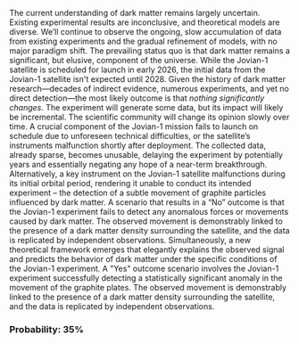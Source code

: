 The current understanding of dark matter remains largely uncertain. Existing experimental results are inconclusive, and theoretical models are diverse. We’ll continue to observe the ongoing, slow accumulation of data from existing experiments and the gradual refinement of models, with no major paradigm shift. The prevailing status quo is that dark matter remains a significant, but elusive, component of the universe. While the Jovian-1 satellite is scheduled for launch in early 2026, the initial data from the Jovian-1 satellite isn't expected until 2028. Given the history of dark matter research—decades of indirect evidence, numerous experiments, and yet no direct detection—the most likely outcome is that *nothing significantly changes*. The experiment will generate some data, but its impact will likely be incremental. The scientific community will change its opinion slowly over time. A crucial component of the Jovian-1 mission fails to launch on schedule due to unforeseen technical difficulties, or the satellite’s instruments malfunction shortly after deployment. The collected data, already sparse, becomes unusable, delaying the experiment by potentially years and essentially negating any hope of a near-term breakthrough. Alternatively, a key instrument on the Jovian-1 satellite malfunctions during its initial orbital period, rendering it unable to conduct its intended experiment – the detection of a subtle movement of graphite particles influenced by dark matter. A scenario that results in a “No” outcome is that the Jovian-1 experiment fails to detect any anomalous forces or movements caused by dark matter. The observed movement is demonstrably linked to the presence of a dark matter density surrounding the satellite, and the data is replicated by independent observations. Simultaneously, a new theoretical framework emerges that elegantly explains the observed signal and predicts the behavior of dark matter under the specific conditions of the Jovian-1 experiment. A "Yes" outcome scenario involves the Jovian-1 experiment successfully detecting a statistically significant anomaly in the movement of the graphite plates. The observed movement is demonstrably linked to the presence of a dark matter density surrounding the satellite, and the data is replicated by independent observations.

### Probability: 35%